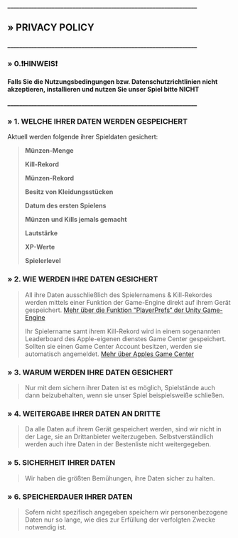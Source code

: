 **________________________________________________________________**
 
## » PRIVACY POLICY

**________________________________________________________________**

### » 0.❗HINWEIS❗

**Falls Sie die Nutzungsbedingungen bzw. Datenschutzrichtlinien nicht akzeptieren, installieren und nutzen Sie unser Spiel bitte NICHT**

**________________________________________________________________**

### » 1. WELCHE IHRER DATEN WERDEN GESPEICHERT

Aktuell werden folgende ihrer Spieldaten gesichert:

> **Münzen-Menge**
> 
> **Kill-Rekord**
> 
> **Münzen-Rekord**
>  
> **Besitz von Kleidungsstücken**
> 
> **Datum des ersten Spielens**
> 
> **Münzen und Kills jemals gemacht**
> 
> **Lautstärke**
> 
> **XP-Werte**
> 
> **Spielerlevel**

### » 2. WIE WERDEN IHRE DATEN GESICHERT

> All ihre Daten ausschließlich des Spielernamens & Kill-Rekordes werden mittels einer Funktion der Game-Engine direkt auf ihrem Gerät gespeichert. [Mehr über die Funktion “PlayerPrefs“ der Unity Game-Engine](https://docs.unity3d.com/ScriptReference/PlayerPrefs.html)
> 
> Ihr Spielername samt ihrem Kill-Rekord wird in einem sogenannten Leaderboard des Apple-eigenen dienstes Game Center gespeichert. Sollten sie einen Game Center Account besitzen, werden sie automatisch angemeldet. [Mehr über Apples Game Center](https://developer.apple.com/game-center/)


### » 3. WARUM WERDEN IHRE DATEN GESICHERT

> Nur mit dem sichern ihrer Daten ist es möglich, Spielstände auch dann beizubehalten, wenn sie unser Spiel beispielsweiße schließen.

### » 4. WEITERGABE IHRER DATEN AN DRITTE

> Da alle Daten auf ihrem Gerät gespeichert werden, sind wir nicht in der Lage, sie an Drittanbieter weiterzugeben. Selbstverständlich werden auch ihre Daten in der Bestenliste nicht weitergegeben.
> 

### » 5. SICHERHEIT IHRER DATEN
> Wir haben die größten Bemühungen, ihre Daten sicher zu halten.
> 

### » 6. SPEICHERDAUER IHRER DATEN

> Sofern nicht spezifisch angegeben speichern wir personenbezogene Daten nur so lange, wie dies zur Erfüllung der verfolgten Zwecke notwendig ist.
